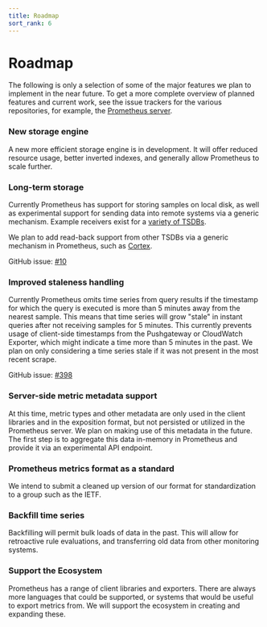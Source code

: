 ```yaml
---
title: Roadmap
sort_rank: 6
---
```


# Roadmap

The following is only a selection of some of the major features we plan to
implement in the near future. To get a more complete overview of planned
features and current work, see the issue trackers for the various repositories,
for example, the [Prometheus
server](https://github.com/prometheus/prometheus/issues).

### New storage engine

A new more efficient storage engine is in development. It will offer reduced
resource usage, better inverted indexes, and generally allow Prometheus to
scale further.

### Long-term storage

Currently Prometheus has support for storing samples on local disk, as well as
experimental support for sending data into remote systems via a generic mechanism.
Example receivers exist for a [variety of TSDBs](https://github.com/prometheus/prometheus/tree/master/documentation/examples/remote_storage).

We plan to add read-back support from other TSDBs via a generic mechanism in Prometheus,
such as [Cortex](https://github.com/weaveworks/cortex).

GitHub issue: [#10](https://github.com/prometheus/prometheus/issues/10)

### Improved staleness handling

Currently Prometheus omits time series from query results if the timestamp for
which the query is executed is more than 5 minutes away from the nearest
sample. This means that time series will grow "stale" in instant queries after
not receiving samples for 5 minutes. This currently prevents usage of
client-side timestamps from the Pushgateway or CloudWatch Exporter, which might
indicate a time more than 5 minutes in the past. We plan on only considering a
time series stale if it was not present in the most recent scrape.

GitHub issue: [#398](https://github.com/prometheus/prometheus/issues/398)

### Server-side metric metadata support

At this time, metric types and other metadata are only used in the
client libraries and in the exposition format, but not persisted or
utilized in the Prometheus server. We plan on making use of this
metadata in the future. The first step is to aggregate this data in-memory
in Prometheus and provide it via an experimental API endpoint.

### Prometheus metrics format as a standard

We intend to submit a cleaned up version of our format for standardization
to a group such as the IETF.

### Backfill time series

Backfilling will permit bulk loads of data in the past. This will allow for
retroactive rule evaluations, and transferring old data from other monitoring
systems.

### Support the Ecosystem

Prometheus has a range of client libraries and exporters. There are always more
languages that could be supported, or systems that would be useful to export
metrics from. We will support the ecosystem in creating and expanding these.

